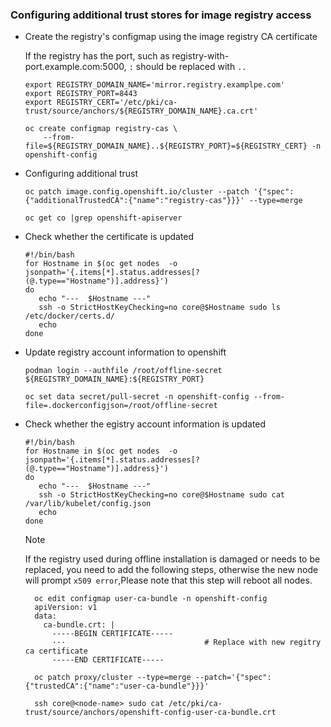 ### Configuring additional trust stores for image registry access
* Create the registry's configmap using the image registry CA certificate

  If the registry has the port, such as registry-with-port.example.com:5000, `:` should be replaced with `..`
  ```
  export REGISTRY_DOMAIN_NAME='mirror.registry.examplpe.com'
  export REGISTRY_PORT=8443
  export REGISTRY_CERT='/etc/pki/ca-trust/source/anchors/${REGISTRY_DOMAIN_NAME}.ca.crt'

  oc create configmap registry-cas \
      --from-file=${REGISTRY_DOMAIN_NAME}..${REGISTRY_PORT}=${REGISTRY_CERT} -n openshift-config
  ``` 

* Configuring additional trust
  ```
  oc patch image.config.openshift.io/cluster --patch '{"spec":{"additionalTrustedCA":{"name":"registry-cas"}}}' --type=merge

  oc get co |grep openshift-apiserver
  ```
  
* Check whether the certificate is updated
  ```
  #!/bin/bash
  for Hostname in $(oc get nodes  -o jsonpath='{.items[*].status.addresses[?(@.type=="Hostname")].address}')
  do
     echo "---  $Hostname ---"
     ssh -o StrictHostKeyChecking=no core@$Hostname sudo ls /etc/docker/certs.d/
     echo
  done
  ```

* Update registry account information to openshift
  ```
  podman login --authfile /root/offline-secret ${REGISTRY_DOMAIN_NAME}:${REGISTRY_PORT}

  oc set data secret/pull-secret -n openshift-config --from-file=.dockerconfigjson=/root/offline-secret
  ```

* Check whether the egistry account information is updated
  ```
  #!/bin/bash
  for Hostname in $(oc get nodes  -o jsonpath='{.items[*].status.addresses[?(@.type=="Hostname")].address}')
  do
     echo "---  $Hostname ---"
     ssh -o StrictHostKeyChecking=no core@$Hostname sudo cat /var/lib/kubelet/config.json
     echo
  done
  ```
    > [!NOTE]  
    > 
    > If the registry used during offline installation is damaged or needs to be replaced, you need to add the following steps, otherwise the new node will prompt `x509 error`,Please note that this step will reboot all nodes.
    > 
    > ```
    >   oc edit configmap user-ca-bundle -n openshift-config
    >   apiVersion: v1
    >   data:
    >     ca-bundle.crt: |
    >       -----BEGIN CERTIFICATE-----
    >       ···                               # Replace with new regitry ca certificate
    >       -----END CERTIFICATE-----
    > 
    >   oc patch proxy/cluster --type=merge --patch='{"spec":{"trustedCA":{"name":"user-ca-bundle"}}}'
    > 
    >   ssh core@<node-name> sudo cat /etc/pki/ca-trust/source/anchors/openshift-config-user-ca-bundle.crt 
    >   ```
